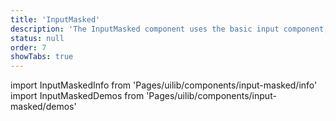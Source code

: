 ```yaml
---
title: 'InputMasked'
description: 'The InputMasked component uses the basic input component, but with some additional masking functionality.'
status: null
order: 7
showTabs: true
---
```


import InputMaskedInfo from 'Pages/uilib/components/input-masked/info'
import InputMaskedDemos from 'Pages/uilib/components/input-masked/demos'

<InputMaskedInfo />
<InputMaskedDemos />
